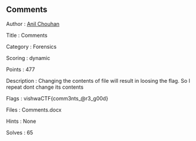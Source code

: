 ## Comments

Author : <a href="https://github.com/anilChouhan-sh">Anil Chouhan</a>

Title : Comments

Category : Forensics

Scoring : dynamic

Points : 477

Description : 	Changing the contents of file will result in loosing the flag.
So I repeat dont change its contents

Flags : vishwaCTF{comm3nts_@r3_g00d}

Files : Comments.docx

Hints : None

Solves : 65